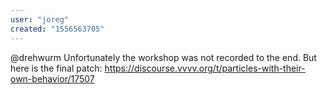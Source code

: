 ```yaml
---
user: "joreg"
created: "1556563705"
---
```


@drehwurm Unfortunately the workshop was not recorded to the end. But here is the final patch: https://discourse.vvvv.org/t/particles-with-their-own-behavior/17507
